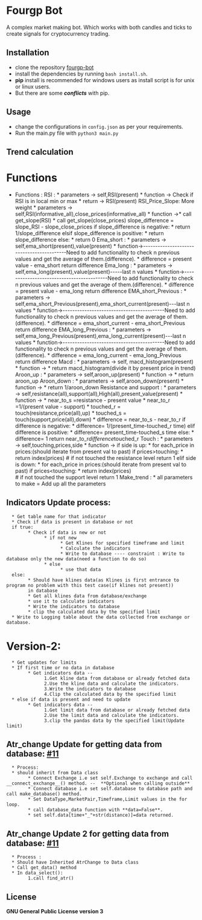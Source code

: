 # Fourgp Bot

A complex market making bot. Which works with both candles and ticks to create signals for cryptocurrency trading.

## Installation

* clone the repository [fourgp-bot](https://github.com/puneeth714/fourgp_bot.git)
* install the dependencies by running `bash install.sh`.
* **pip** install is recommended for windows users as install script is for unix or linux users.
* But there are some ***conflicts*** with pip.


## Usage

* change the configurations in `config.json` as per your requirements.
* Run the main.py file with `python3 main.py`


## Trend calculation

# Functions

* Functions : 
      RSI :
            * parameters -> self,RSI(present)
            * function -> Check if RSI is in local min or max
            * return -> RSI(present)
      RSI_Price_Slope: More weight
            * parameters -> self,RSI(informative_all),close_prices(informative_all)
            * function ->* call get_slope(RSI)
                        * call get_slope(close_prices)
                        slope_difference = slope_RSI - slope_close_prices
                        if slope_difference is negative:
                              * return 1/slope_difference
                        elsif slope_difference is positive:
                              * return slope_difference
                        else:
                              * return 0
      Ema_short :
            * parameters -> self,ema_short(present),value(present)
            * function->------------------------------------------Need to add functionality to check n previous values and get the average of them.(difference).
                        * difference = present value - ema_short
                        return difference
      Ema_long :
            * parameters -> self,ema_long(present),value(present)-----last n values
            * function->------------------------------------------Need to add functionality to check n previous values and get the average of them.(difference).
                        * difference = present value - ema_long
                        return difference
      EMA_short_Previous :
            * parameters -> self,ema_short_Previous(present),ema_short_current(present)---last n values
            * function->------------------------------------------Need to add functionality to check n previous values and get the average of them.(difference).
                        * difference = ema_short_current - ema_short_Previous
                        return difference
      EMA_long_Previous :
            * parameters -> self,ema_long_Previous(present),ema_long_current(present)---last n values
            * function->------------------------------------------Need to add functionality to check n previous values and get the average of them.(difference).
                        * difference = ema_long_current - ema_long_Previous
                        return difference
      Macd :
            * parameters -> self, macd_histogram(present)
            * function -> 
                        * return macd_histogram(divide it by present price in trend)
      Aroon_up :
            * parameters -> self,aroon_up(present)
            * function -> 
                        * return aroon_up
      Aroon_down :
            * parameters -> self,aroon_down(present)
            * function -> 
                        * return 1/aroon_down
      Resistance and support :
            * parameters -> self,resistance(all),support(all),High(all),present_value(present)
            * function -> 
                        * near_to_s =resistance    - present value
                        * near_to_r =1/(present value - support)
                        * touched_r = touch(resistance,price(all),up)
                        * touched_s = touch(support,price(all),down)
                        * difference = near_to_s - near_to_r
                        if difference is negative:
                              * difference= 1/(present_time-touched_r time)
                        elif difference is positive:
                              * difference= present_time-touched_s time
                        else:
                              * difference= 1
                        return near_to_r*difference*touched_r
      Touch :
            * parameters -> self,touching,prices,side
            * function -> 
                  if side is up:
                        * for each_price in prices:(should iterate from present val to past)
                              if prices>touching:
                                    * return index(prices)
                        # if not touched the resistance level
                        return 1
                  elif side is down:
                        * for each_price in prices:(should iterate from present val to past)
                              if prices<touching:
                                    * return index(prices)       
                        # if not touched the support level
                        return 1
      Make_trend :
            * all parameters to make = Add up all the parameters
## Indicators Update process:

      * Get table name for that indicator
      * Check if data is present in database or not
      if true:
            * Check if data is new or not
                  * if not new
                        * Get Klines for specified timeframe and limit
                        * Calculate the indicators
                        * Write to database ---- constraint : Write to database only the new data(need a function to do so)
                  * else
                        * use that data
      else:
            * Should have klines data(as Klines is first entrance to program no problem with this test case(if klines not present))
            in database
            * Get all klines data from database/exchange 
            * use it to calculate indicators
            * Write the indicators to database
            * clip the calculated data by the specified limit
      * Write to Logging table about the data collected from exchange or database.

# Version-2:

      * Get updates for limits
      * If first time or no data in database
            * Get indicators data --
                  1.Get kline data from database or already fetched data
                  2.Use the kline data and calculate the indicators.
                  3.Write the indicators to database
                  4.Clip the calculated data by the specified limit
      * else if data is present and need to update
            * Get indicators data --
                  1.Get limit data from database or already fetched data
                  2.Use the limit data and calculate the indicators.
                  3.clip the pandas data by the specified limit(Update limit)

## Atr_change Update for getting data from database: [#11](https://github.com/puneeth714/fourgp_bot/issues/11)

      * Process:
      * should inherit from Data class
            * Connect Exchange i.e set self.Exchange to exchange and call __connect_exchange__() method. --  **Optional when calling outside**
            * Connect database i.e set self.database to database path and call make_database() method.
            * Set DataType,MarketPair,Timeframe,Limit values in the for loop.
            * call database_data function with **data=False**.
            * set self.data[time+"_"+str(distance)]=data returned.

## Atr_change Update 2 for getting data from database: [#11](https://github.com/puneeth714/fourgp_bot/issues/11)
      * Process :
      * Should have Inherited AtrChange to Data class
      * Call get_data() method
      * In data_select():
            1.call find_atr()
## License

**GNU General Public License version 3**
